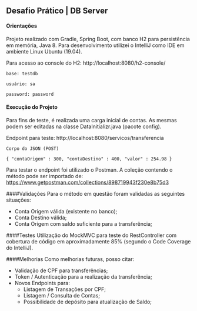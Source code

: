 ## Desafio Prático | DB Server

#### Orientações
Projeto realizado com Gradle, Spring Boot, com banco H2 para persistência em memória, Java 8. Para desenvolvimento utilizei o IntelliJ como IDE em ambiente Linux Ubuntu (19.04).

Para acesso ao console do H2: http://localhost:8080/h2-console/

`base: testdb`

`usuário: sa`

`password: password`

#### Execução do Projeto
Para fins de teste, é realizada uma carga inicial de contas. As mesmas podem ser editadas na classe DataInitializr.java (pacote config).

Endpoint para teste: http://localhost:8080/servicos/transferencia

`Corpo do JSON (POST)`

`{
	"contaOrigem" : 300,
	"contaDestino" : 400,
	"valor" : 254.98
}`


Para testar o endpoint foi utilizado o Postman. A coleção contendo o método pode ser importado de: https://www.getpostman.com/collections/898719943f230e8b75d3

####Validações
Para o método em questão foram validadas as seguintes situações:
- Conta Origem válida (existente no banco);
- Conta Destino válida;
- Conta Origem com saldo suficiente para a transferência;

####Testes
Utilização do MockMVC para teste do RestController com cobertura de código em aproximadamente 85% (segundo o Code Coverage do IntelliJ).

####Melhorias
Como melhorias futuras, posso citar:
- Validação de CPF para transferências;
- Token / Autenticação para a realização da transferência;
- Novos Endpoints para:
    - Listagem de Transações por CPF;
    - Listagem / Consulta de Contas;
    - Possibilidade de depósito para atualização de Saldo;
